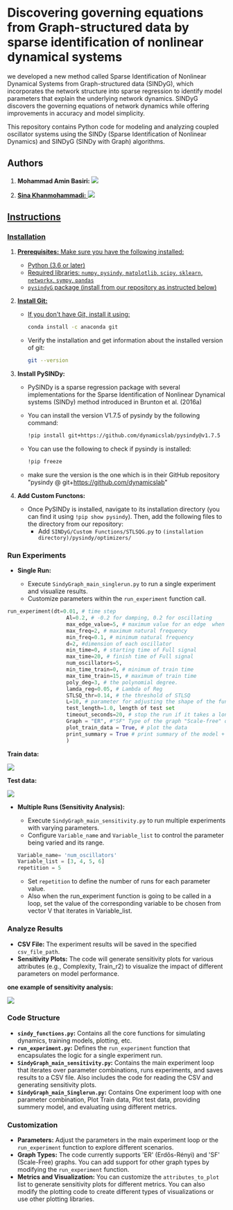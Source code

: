 # Discovering governing equations from Graph-structured data by sparse identification of nonlinear dynamical systems

we developed a new method called Sparse Identification of Nonlinear Dynamical Systems from Graph-structured data (SINDyG), which incorporates the network structure into sparse regression to identify model parameters that explain the underlying network dynamics. SINDyG discovers the governing equations of network dynamics while offering improvements in accuracy and model simplicity. 

This repository contains Python code for modeling and analyzing coupled oscillator systems using the SINDy (Sparse Identification of Nonlinear Dynamics) and SINDyG (SINDy with Graph) algorithms. 


## Authors

1. <strong>Mohammad Amin Basiri:</strong>   </a> <a href="https://scholar.google.com/citations?user=s2LeFW4AAAAJ&hl=en" target="_blank">
        <img src="https://img.shields.io/badge/Google Scholar-Link-lightblue"> 
    
2. <strong>Sina Khanmohammadi:</strong>  </a> <a href="https://scholar.google.co.uk/citations?hl=en&user=K6sMFj4AAAAJ&view_op=list_works&sortby=pubdate" target="_blank">
        <img src="https://img.shields.io/badge/Google Scholar-Link-lightblue">



## Instructions

### Installation

1. **Prerequisites:** Make sure you have the following installed:
   * Python (3.6 or later)
   * Required libraries:  `numpy`, `pysindy`, `matplotlib`, `scipy`, `sklearn`, `networkx`, `sympy`, `pandas`
   * `pysindyG` package (install from our repository as instructed below)

2. **Install Git:**

   * If you don't have Git, install it using:

     ```bash
     conda install -c anaconda git
     ```
   * Verify the installation and get information about the installed version of git:

     ```bash
     git --version
     ```
3. **Install PySINDy:**
      * PySINDy is a sparse regression package with several implementations for the Sparse Identification of Nonlinear Dynamical systems (SINDy) method introduced in Brunton et al. (2016a)
   * You can install the version V1.7.5 of pysindy by the following command:

     ```bash
     !pip install git+https://github.com/dynamicslab/pysindy@v1.7.5

     ```


   * You can use the following to check if pysindy is installed:

     ```bash
     !pip freeze
     ```

   * make sure the version is the one which is in their GitHub repository "pysindy @ git+https://github.com/dynamicslab"


4. **Add Custom Functons:**
      * Once PySINDy is installed, navigate to its installation directory (you can find it using `!pip show pysindy`). Then, add the following files to the directory from our repository:
        * Add `SINDyG/Custom Functions/STLSQG.py` to `(installation directory)/pysindy/optimizers/`

### Run Experiments
* **Single Run:**

   * Execute `SindyGraph_main_singlerun.py` to run a single experiment and visualize results.
   * Customize parameters within the `run_experiment` function call.

```python
run_experiment(dt=0.01, # time step
                   Al=0.2, # -0.2 for damping, 0.2 for oscillating
                   max_edge_value=5, # maximum value for an edge  when generating random edge values #5
                   max_freq=2, # maximum natural frequency
                   min_freq=0.1, # minimum natural frequency
                   d=2, #dimension of each oscillator
                   min_time=0, # starting time of Full signal
                   max_time=20, # finish time of Full signal
                   num_oscillators=5,
                   min_time_train=0, # minimum of train time
                   max_time_train=15, # maximum of train time
                   poly_deg=3, # the polynomial degree.
                   lamda_reg=0.05, # Lambda of Reg
                   STLSQ_thr=0.14, # the threshold of STLSQ
                   L=10, # parameter for adjusting the shape of the function
                   test_length=1.0, length of test set
                   timeout_seconds=20, # stop the run if it takes a long time
                   Graph = "ER", #"SF" Type of the graph "Scale-free" or "ER"
                   plot_train_data = True, # plot the data
                   print_summary = True # print summary of the model + all the scores and metrics
                   )
```


<strong>Train data:</strong> 

<img src='Sample Results/Training.png' type='image'></a>    


<strong>Test data:</strong> 

<img src='Sample Results/Testing.png' type='image'></a> 


* **Multiple Runs (Sensitivity Analysis):**
   * Execute `SindyGraph_main_sensitivity.py` to run multiple experiments with varying parameters.
   * Configure `Variable_name` and `Variable_list` to control the parameter being varied and its range.

   ```python
   Variable_name= 'num_oscillators'
   Variable_list = [3, 4, 5, 6] 
   repetition = 5
   ```
   * Set `repetition` to define the number of runs for each parameter value.
   * Also when the run_experiment function is going to be called in a loop, set the value of the corresponding variable to be chosen from vector V that iterates in Variable_list.

### Analyze Results
   * **CSV File:** The experiment results will be saved in the specified `csv_file_path`.
   * **Sensitivity Plots:** The code will generate sensitivity plots for various attributes (e.g., Complexity, Train_r2) to visualize the impact of different parameters on model performance.






<strong>one example of sensitivity analysis:</strong> 

<img src='Sample Results/Sensitivty.png' type='image'></a>    


### Code Structure

* **`sindy_functions.py`:**  Contains all the core functions for simulating dynamics, training models, plotting, etc. 
* **`run_experiment.py`:**  Defines the `run_experiment` function that encapsulates the logic for a single experiment run.
* **`SindyGraph_main_sensitivity.py`:**  Contains the main experiment loop that iterates over parameter combinations, runs experiments, and saves results to a CSV file. Also includes the code for reading the CSV and generating sensitivity plots.
* **`SindyGraph_main_Singlerun.py`:**  Contains One experiment loop with one parameter combination, Plot Train data, Plot test data, providing summery model, and evaluating using different metrics.

### Customization

* **Parameters:** Adjust the parameters in the main experiment loop or the `run_experiment` function to explore different scenarios.
* **Graph Types:**  The code currently supports 'ER' (Erdős-Rényi) and 'SF' (Scale-Free) graphs. You can add support for other graph types by modifying the `run_experiment` function.
* **Metrics and Visualization:**  You can customize the `attributes_to_plot` list to generate sensitivity plots for different metrics.  You can also modify the plotting code to create different types of visualizations or use other plotting libraries.
   
